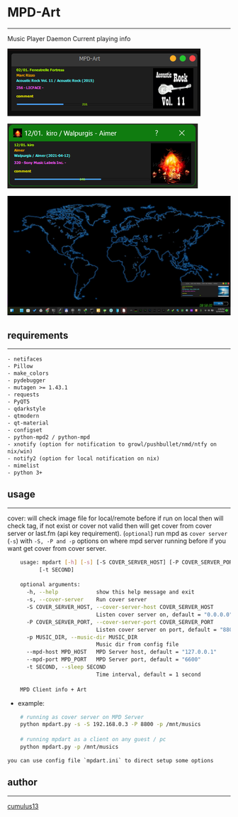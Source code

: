 # MPD-Art
--------------------
    
Music Player Daemon Current playing info
    

![screenshot 3](https://github.com/cumulus13/mpdart/blob/8dfe1e539cd5c7bd9cfe9e501c965456be8343a8/screenshot.png "Screenshot Example 1")

![screenshot 2](https://github.com/cumulus13/mpdart/blob/24e2c23b28960c02a70b2672f188317b2d6ba669/screenshot1.png "Screenshot Example 2")

![screenshot 3](https://github.com/cumulus13/mpdart/blob/6d8804c780d361e1a5277a2a4394eea38391309b/screenshot2.jpg "Screenshot Example 3")
    
## requirements
-------------------
    - netifaces
    - Pillow
    - make_colors
    - pydebugger
    - mutagen >= 1.43.1
    - requests
    - PyQT5
    - qdarkstyle
    - qtmodern
    - qt-material
    - configset
    - python-mpd2 / python-mpd
    - xnotify (option for notification to growl/pushbullet/nmd/ntfy on nix/win)
    - notify2 (option for local notification on nix)
    - mimelist
    - python 3+
    
## usage
----------------
    
cover: will check image file for local/remote before if run on local then will check tag, if not exist or cover not valid then will get cover from cover server or last.fm (api key requirement). (`optional`) run mpd as `cover server` (`-s`) with `-S, -P and -p` options on where mpd server running before if you want get cover from cover server.
    
```bash
    usage: mpdart [-h] [-s] [-S COVER_SERVER_HOST] [-P COVER_SERVER_PORT] [-p MUSIC_DIR] [--mpd-host MPD_HOST] [--mpd-port MPD_PORT]
          [-t SECOND]
    
    optional arguments:
      -h, --help            show this help message and exit
      -s, --cover-server    Run cover server
      -S COVER_SERVER_HOST, --cover-server-host COVER_SERVER_HOST
                            Listen cover server on, default = "0.0.0.0"
      -P COVER_SERVER_PORT, --cover-server-port COVER_SERVER_PORT
                            Listen cover server on port, default = "8800"
      -p MUSIC_DIR, --music-dir MUSIC_DIR
                            Music dir from config file
      --mpd-host MPD_HOST   MPD Server host, default = "127.0.0.1"
      --mpd-port MPD_PORT   MPD Server port, default = "6600"
      -t SECOND, --sleep SECOND
                            Time interval, default = 1 second
    
    MPD Client info + Art
```
    
* example:
```bash
    # running as cover server on MPD Server
    python mpdart.py -s -S 192.168.0.3 -P 8800 -p /mnt/musics
    
    # running mpdart as a client on any guest / pc
    python mpdart.py -p /mnt/musics
```

    you can use config file `mpdart.ini` to direct setup some options
    
## author
---------
[cumulus13](cumulus13@gmail.com)
    